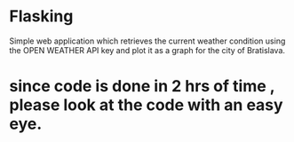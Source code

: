 # Flasking
Simple web application which retrieves the current weather condition using the OPEN WEATHER API key and plot it as a graph for the city of Bratislava.
# since code is done in 2 hrs of time , please look at the code with an easy eye.
